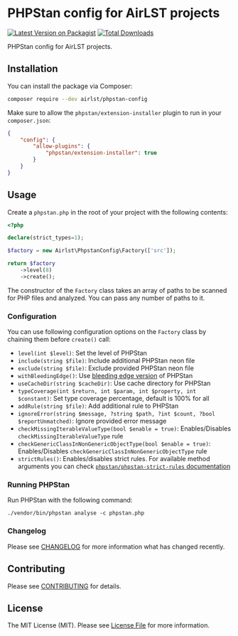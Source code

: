 # PHPStan config for AirLST projects

[![Latest Version on Packagist](https://img.shields.io/packagist/v/airlst/phpstan-config.svg?style=flat-square)](https://packagist.org/packages/airlst/phpstan-config)
[![Total Downloads](https://img.shields.io/packagist/dt/airlst/phpstan-config.svg?style=flat-square)](https://packagist.org/packages/airlst/phpstan-config)

PHPStan config for AirLST projects.

## Installation

You can install the package via Composer:

```bash
composer require --dev airlst/phpstan-config
```

Make sure to allow the `phpstan/extension-installer` plugin to run in your `composer.json`:

```json
{
    "config": {
        "allow-plugins": {
            "phpstan/extension-installer": true
        }
    }
}
```

## Usage

Create a `phpstan.php` in the root of your project with the following contents:

```php
<?php

declare(strict_types=1);

$factory = new Airlst\PhpstanConfig\Factory(['src']);

return $factory
    ->level(8)
    ->create();
```

The constructor of the `Factory` class takes an array of paths to be scanned for PHP files and analyzed. You can pass any number of paths to it.

### Configuration

You can use following configuration options on the `Factory` class by chaining them before `create()` call:

- `level(int $level)`: Set the level of PHPStan
- `include(string $file)`: Include additional PHPStan neon file
- `exclude(string $file)`: Exclude provided PHPStan neon file
- `withBleedingEdge()`: Use [bleeding edge version](https://phpstan.org/blog/what-is-bleeding-edge) of PHPStan
- `useCacheDir(string $cacheDir)`: Use cache directory for PHPStan
- `typeCoverage(int $return, int $param, int $property, int $constant)`: Set type coverage percentage, default is 100% for all
- `addRule(string $file)`: Add additional rule to PHPStan
- `ignoreError(string $message, ?string $path, ?int $count, ?bool $reportUnmatched)`: Ignore provided error message
- `checkMissingIterableValueType(bool $enable = true)`: Enables/Disables `checkMissingIterableValueType` rule
- `checkGenericClassInNonGenericObjectType(bool $enable = true)`: Enables/Disables `checkGenericClassInNonGenericObjectType` rule
- `strictRules()`: Enables/disables strict rules. For available method arguments you can check [`phpstan/phpstan-strict-rules` documentation](https://github.com/phpstan/phpstan-strict-rules?tab=readme-ov-file#disabling-rules)

### Running PHPStan

Run PHPStan with the following command:

```shell
./vendor/bin/phpstan analyse -c phpstan.php
```

### Changelog

Please see [CHANGELOG](CHANGELOG.md) for more information what has changed recently.

## Contributing

Please see [CONTRIBUTING](CONTRIBUTING.md) for details.

## License

The MIT License (MIT). Please see [License File](LICENSE.md) for more information.
